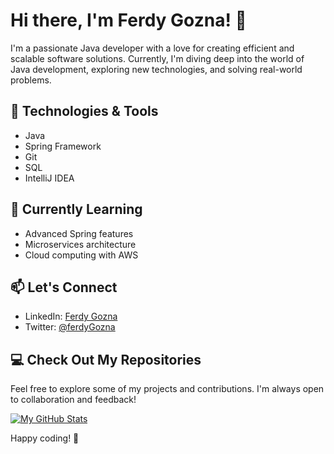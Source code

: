 # Hi there, I'm Ferdy Gozna! 👋

I'm a passionate Java developer with a love for creating efficient and scalable software solutions. Currently, I'm diving deep into the world of Java development, exploring new technologies, and solving real-world problems.

## 🔧 Technologies & Tools

- Java
- Spring Framework
- Git
- SQL
- IntelliJ IDEA

## 🌱 Currently Learning

- Advanced Spring features
- Microservices architecture
- Cloud computing with AWS

## 📫 Let's Connect

- LinkedIn: [Ferdy Gozna](https://www.linkedin.com/in/ferdygozna/)
- Twitter: [@ferdyGozna](https://twitter.com/ferdyGozna)

## 💻 Check Out My Repositories

Feel free to explore some of my projects and contributions. I'm always open to collaboration and feedback!

[![My GitHub Stats](https://github-readme-stats.vercel.app/api?username=ferdyGozna&show_icons=true&hide=contribs,prs&theme=radical)](https://github.com/ferdyGozna)

Happy coding! 🚀
